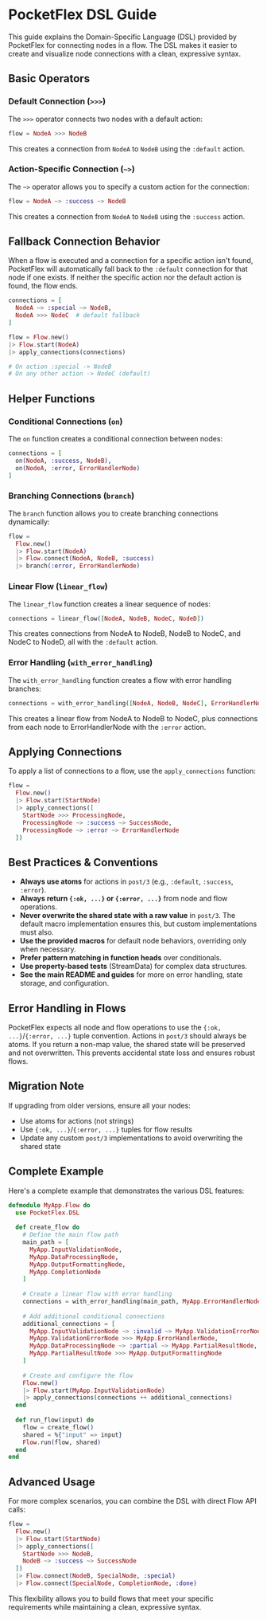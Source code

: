 # PocketFlex DSL Guide

This guide explains the Domain-Specific Language (DSL) provided by PocketFlex for connecting nodes in a flow. The DSL makes it easier to create and visualize node connections with a clean, expressive syntax.

## Basic Operators

### Default Connection (`>>>`)

The `>>>` operator connects two nodes with a default action:

```elixir
flow = NodeA >>> NodeB
```

This creates a connection from `NodeA` to `NodeB` using the `:default` action.

### Action-Specific Connection (`~>`)

The `~>` operator allows you to specify a custom action for the connection:

```elixir
flow = NodeA ~> :success ~> NodeB
```

This creates a connection from `NodeA` to `NodeB` using the `:success` action.

## Fallback Connection Behavior

When a flow is executed and a connection for a specific action isn't found, PocketFlex will automatically fall back to the `:default` connection for that node if one exists. If neither the specific action nor the default action is found, the flow ends.

```elixir
connections = [
  NodeA ~> :special ~> NodeB,
  NodeA >>> NodeC  # default fallback
]

flow = Flow.new()
|> Flow.start(NodeA)
|> apply_connections(connections)

# On action :special -> NodeB
# On any other action -> NodeC (default)
```

## Helper Functions

### Conditional Connections (`on`)

The `on` function creates a conditional connection between nodes:

```elixir
connections = [
  on(NodeA, :success, NodeB),
  on(NodeA, :error, ErrorHandlerNode)
]
```

### Branching Connections (`branch`)

The `branch` function allows you to create branching connections dynamically:

```elixir
flow = 
  Flow.new()
  |> Flow.start(NodeA)
  |> Flow.connect(NodeA, NodeB, :success)
  |> branch(:error, ErrorHandlerNode)
```

### Linear Flow (`linear_flow`)

The `linear_flow` function creates a linear sequence of nodes:

```elixir
connections = linear_flow([NodeA, NodeB, NodeC, NodeD])
```

This creates connections from NodeA to NodeB, NodeB to NodeC, and NodeC to NodeD, all with the `:default` action.

### Error Handling (`with_error_handling`)

The `with_error_handling` function creates a flow with error handling branches:

```elixir
connections = with_error_handling([NodeA, NodeB, NodeC], ErrorHandlerNode)
```

This creates a linear flow from NodeA to NodeB to NodeC, plus connections from each node to ErrorHandlerNode with the `:error` action.

## Applying Connections

To apply a list of connections to a flow, use the `apply_connections` function:

```elixir
flow = 
  Flow.new()
  |> Flow.start(StartNode)
  |> apply_connections([
    StartNode >>> ProcessingNode,
    ProcessingNode ~> :success ~> SuccessNode,
    ProcessingNode ~> :error ~> ErrorHandlerNode
  ])
```

## Best Practices & Conventions

- **Always use atoms** for actions in `post/3` (e.g., `:default`, `:success`, `:error`).
- **Always return `{:ok, ...}` or `{:error, ...}`** from node and flow operations.
- **Never overwrite the shared state with a raw value** in `post/3`. The default macro implementation ensures this, but custom implementations must also.
- **Use the provided macros** for default node behaviors, overriding only when necessary.
- **Prefer pattern matching in function heads** over conditionals.
- **Use property-based tests** (StreamData) for complex data structures.
- **See the main README and guides** for more on error handling, state storage, and configuration.

## Error Handling in Flows

PocketFlex expects all node and flow operations to use the `{:ok, ...}`/`{:error, ...}` tuple convention. Actions in `post/3` should always be atoms. If you return a non-map value, the shared state will be preserved and not overwritten. This prevents accidental state loss and ensures robust flows.

## Migration Note

If upgrading from older versions, ensure all your nodes:
- Use atoms for actions (not strings)
- Use `{:ok, ...}`/`{:error, ...}` tuples for flow results
- Update any custom `post/3` implementations to avoid overwriting the shared state

## Complete Example

Here's a complete example that demonstrates the various DSL features:

```elixir
defmodule MyApp.Flow do
  use PocketFlex.DSL
  
  def create_flow do
    # Define the main flow path
    main_path = [
      MyApp.InputValidationNode,
      MyApp.DataProcessingNode,
      MyApp.OutputFormattingNode,
      MyApp.CompletionNode
    ]
    
    # Create a linear flow with error handling
    connections = with_error_handling(main_path, MyApp.ErrorHandlerNode)
    
    # Add additional conditional connections
    additional_connections = [
      MyApp.InputValidationNode ~> :invalid ~> MyApp.ValidationErrorNode,
      MyApp.ValidationErrorNode >>> MyApp.ErrorHandlerNode,
      MyApp.DataProcessingNode ~> :partial ~> MyApp.PartialResultNode,
      MyApp.PartialResultNode >>> MyApp.OutputFormattingNode
    ]
    
    # Create and configure the flow
    Flow.new()
    |> Flow.start(MyApp.InputValidationNode)
    |> apply_connections(connections ++ additional_connections)
  end
  
  def run_flow(input) do
    flow = create_flow()
    shared = %{"input" => input}
    Flow.run(flow, shared)
  end
end
```

## Advanced Usage

For more complex scenarios, you can combine the DSL with direct Flow API calls:

```elixir
flow = 
  Flow.new()
  |> Flow.start(StartNode)
  |> apply_connections([
    StartNode >>> NodeB,
    NodeB ~> :success ~> SuccessNode
  ])
  |> Flow.connect(NodeB, SpecialNode, :special)
  |> Flow.connect(SpecialNode, CompletionNode, :done)
```

This flexibility allows you to build flows that meet your specific requirements while maintaining a clean, expressive syntax.
